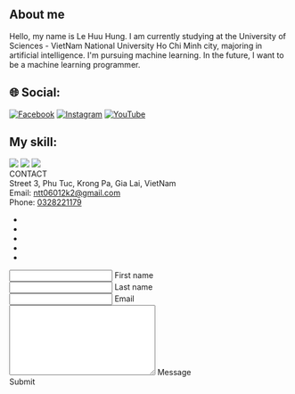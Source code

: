 
## About me
Hello, my name is Le Huu Hung. I am currently studying at the University of Sciences - VietNam National University Ho Chi Minh city, majoring in artificial intelligence. I'm pursuing machine learning. In the future, I want to be a machine learning programmer.
## 🌐 Social:
[![Facebook](https://img.shields.io/badge/Facebook-%231877F2.svg?logo=Facebook&logoColor=white)](https://facebook.com/https://www.facebook.com/hung.lehuu.18400/) 
[![Instagram](https://img.shields.io/badge/Instagram-%23E4405F.svg?logo=Instagram&logoColor=white)](https://instagram.com/https://www.instagram.com/lhh.m.i/) 
[![YouTube](https://img.shields.io/badge/YouTube-%23FF0000.svg?logo=YouTube&logoColor=white)](https://youtube.com/c/https://www.youtube.com/channel/UCh6iunKP7FhziBJcsZRrbNw) 

## My skill:
 <img src="https://img.icons8.com/color/48/undefined/c-plus-plus-logo.png"/>
 <img src="https://img.icons8.com/color/48/undefined/python--v1.png"/>
 <img src="https://img.shields.io/badge/latex-%23008080.svg?style=for-the-badge&logo=latex&logoColor=white">

 <div class="right-part__page contact">
                    <div class="contact-wrap">
                        <div class="gird wide">
                            <div class="row">
                                <div class="col l-5 c-12 m-12">
                                    <div class="contact__title">CONTACT</div>
                                    <div class="contact__infos">
                                        <div class="contact__info">
                                            Street 3, Phu Tuc, Krong Pa, Gia Lai, VietNam
                                        </div>
                                        <div class="contact__info">
                                            Email: <a href="mailto:ntt06012k2@gmail.com">ntt06012k2@gmail.com</a>
                                        </div>
                                        <div class="contact__info">
                                            Phone: <a href="tel:0328221179">0328221179</a>
                                        </div>
                                    </div>
                                    <ul class="contact__socials socials">
                                        <li class="contact__social social"><a href="https://www.facebook.com/thuan.trong.564"><i class="fab fa-facebook-f"></i></a></li>
                                        <li class="contact__social social"><a href="https://www.youtube.com/channel/UC9yqY32OWweRCVtyx-opv5w"><i class="fab fa-youtube"></i></a></li>
                                        <li class="contact__social social"><a href="https://twitter.com/ThuanTrong612"><i class="fab fa-twitter"></i></a></li>
                                        <li class="contact__social social"><a href="https://github.com/ntthuan060102github"><i class="fab fa-github"></i></a></li>
                                        <li class="contact__social social"><a href="https://www.instagram.com/ntt06012k2/"><i class="fab fa-instagram"></i></a></li>
                                    </ul>
                                </div>
                                <div class="col l-7 c-12 m-12">
                                    <div class="contact__forms">
                                        <div class="contact__form">
                                            <input name="First name" type="text" class="contact__form-input" placeholder=" ">
                                            <label for="First name" class="contact__label">First name</label>
                                        </div>
                                        <div class="contact__form">
                                            <input name="Last name" type="text" class="contact__form-input" placeholder=" ">
                                            <label for="Last name" class="contact__label">Last name</label>
                                        </div>
                                        <div class="contact__form">
                                            <input name="Email" type="text" class="contact__form-input" placeholder=" ">
                                            <label for="Email" class="contact__label">Email</label>
                                        </div>
                                        <div class="contact__form">
                                            <textarea name="Message" cols="30" rows="8" class="contact__form-input" placeholder=" "></textarea>
                                            <!-- <textarea type="text" class="contact__form-input" placeholder=" " rows="5" multiline cols="20">
                                            </textarea> -->
                                            <label for="Message" class="contact__label">Message</label>
                                        </div>
                                        <div class="contact__submit-btn">
                                            Submit
                                        </div>
                                    </div>
                                </div>
                            </div>
                        </div>
                    </div>
                </div>
            </div>
        </div>
    </div>
    <script src="./assets/js/controller.js"></script>
</body>
</html>
